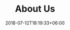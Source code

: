 ---
title: "About Us"
date: 2018-07-12T18:19:33+06:00
heading : "Queremos que tu experiencia en nuestra clínica sea única."
description : "Ofrecemos innovación en tratamientos odontológicos, al formar un equipo profesional multidisciplinario, basado en las necesidades de nuestros pacientes, al dar soluciones de atención básica hasta rehabilitaciones de alta estética y complejidad."
expertise_title: "Tenemos expertos en:"
expertise_sectors: ["Carillas o Veneers", "Coronas Estéticas", "Rellenos e incrustaciones dentales", "Puentes Estéticos Fijos", "Blanqueamiento dental", "Endodoncia", "Implantes dentales", "Cirugía Oral", "Ortodoncia", "Limpieza dental ultrasónica", "Periodoncia", "Radiografía Digital"]
---